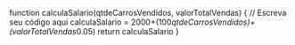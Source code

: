 function calculaSalario(qtdeCarrosVendidos, valorTotalVendas) {
 // Escreva seu código aqui
calculaSalario = 2000+(100*qtdeCarrosVendidos)+(valorTotalVendas*0.05)
return calculaSalario
 }